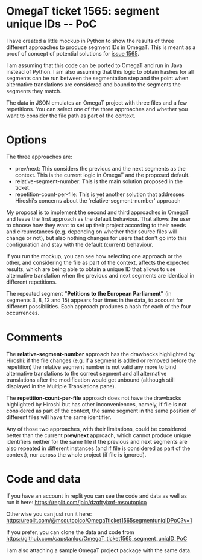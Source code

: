 # OmegaT ticket 1565: segment unique IDs -- PoC

I have created a little mockup in Python to show the results of three different approaches to produce segment IDs in OmegaT. This is meant as a proof of concept of potential solutions for [issue 1565](https://sourceforge.net/p/omegat/feature-requests/1565/).

I am assuming that this code can be ported to OmegaT and run in Java instead of Python. I am also assuming that this logic to obtain hashes for all segments can be run between the segmentation step and the point when alternative translations are considered and bound to the segments the segments they match.

The data in JSON emulates an OmegaT project with three files and a few repetitions. You can select one of the three approaches and whether you want to consider the file path as part of the context.

# Options

The three approaches are:

+ prev/next: This considers the previous and the next segments as the context. This is the current logic in OmegaT and the proposed default.
+ relative-segment-number: This is the main solution proposed in the ticket.
+ repetition-count-per-file: This is yet another solution that addresses Hiroshi's concerns about the 'relative-segment-number' approach

My proposal is to implement the second and third approaches in OmegaT and leave the first approach as the default behaviour. That allows the user to choose how they want to set up their project according to their needs and circumstances (e.g. depending on whether their source files will change or not), but also nothing changes for users that don't go into this configuration and stay with the default (current) behaviour.

If you run the mockup, you can see how selecting one approach or the other, and considering the file as part of the context, affects the expected results, which are being able to obtain a unique ID that allows to use alternative translation when the previous and next segments are identical in different repetitions.

The repeated segment **"Petitions to the European Parliament"** (in segments 3, 8, 12 and 15) appears four times in the data, to account for different possibilities. Each approach produces a hash for each of the four occurrences.

# Comments

The **relative-segment-number** approach has the drawbacks highlighted by Hiroshi: if the file changes (e.g. if a segment is added or removed before the repetition) the relative segment number is not valid any more to bind alternative translations to the correct segment and all alternative translations after the modification would get unbound (although still displayed in the Multiple Translations pane).

The **repetition-count-per-file** approach does not have the drawbacks highlighted by Hiroshi but has other inconveniences, namely, if file is not considered as part of the context, the same segment in the same position of different files will have the same identifier.

Any of those two approaches, with their limitations, could be considered better than the current **prev/next** approach, which cannot produce unique identifiers neither for the same file if the previous and next segments are also repeated in different instances (and if file is considered as part of the context), nor across the whole project (if file is ignored).

# Code and data

If you have an account in replit you can see the code and data as well as run it here: https://replit.com/join/dzqftyixnf-msoutopico

Otherwise you can just run it here: https://replit.com/@msoutopico/OmegaTticket1565segmentuniqIDPoC?v=1

If you prefer, you can clone the data and code from https://github.com/capstanlqc/OmegaT_ticket1565_segment_uniqID_PoC

I am also attaching a sample OmegaT project package with the same data.
